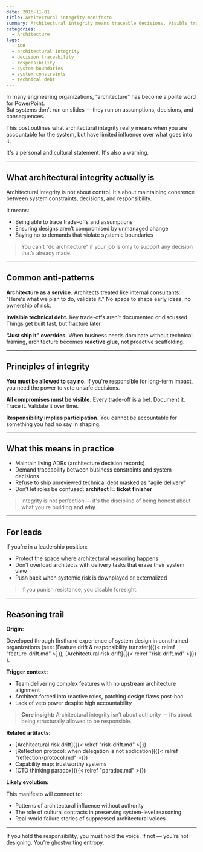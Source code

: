 ```yaml
---
date: 2016-11-01
title: Arhitectural integrity manifesto
summary: Architectural integrity means traceable decisions, visible trade-offs, and real responsibility—not just supporting pre-made choices or patching technical debt
categories:
  - Architecture
tags:
  - ADR
  - architectural integrity
  - decision traceability
  - responsibility
  - system boundaries
  - system constraints
  - technical debt
---
```


In many engineering organizations, “architecture" has become a polite word for PowerPoint.  
But systems don’t run on slides — they run on assumptions, decisions, and consequences.

This post outlines what architectural integrity really means when you are accountable for the system, but have limited influence over what goes into it.  

It's a personal and cultural statement. It's also a warning.

---

## What architectural integrity actually is

Architectural integrity is not about control. It's about maintaining coherence between system constraints, decisions, and responsibility.

It means:

- Being able to trace trade-offs and assumptions
- Ensuring designs aren’t compromised by unmanaged change
- Saying no to demands that violate systemic boundaries

> You can’t “do architecture" if your job is only to support any decision that’s already made.

---

## Common anti-patterns

**Architecture as a service.**
Architects treated like internal consultants: "Here's what we plan to do, validate it." 
No space to shape early ideas, no ownership of risk.

**Invisible technical debt.** 
Key trade-offs aren't documented or discussed. Things get built fast, but fracture later.

**“Just ship it" overrides.** 
When business needs dominate without technical framing, architecture becomes **reactive glue**, not proactive scaffolding.

---

## Principles of integrity

**You must be allowed to say no.**
If you're responsible for long-term impact, you need the power to veto unsafe decisions.

**All compromises must be visible.**
Every trade-off is a bet. Document it. Trace it. Validate it over time.

**Responsibility implies participation.**
You cannot be accountable for something you had no say in shaping.

---

## What this means in practice

- Maintain living ADRs (architecture decision records)
- Demand traceability between business constraints and system decisions
- Refuse to ship unreviewed technical debt masked as "agile delivery"
- Don’t let roles be confused: **architect != ticket finisher**


> Integrity is not perfection — it's the discipline of being honest about what you're building **and why**.

---

## For leads

If you’re in a leadership position:

- Protect the space where architectural reasoning happens
- Don’t overload architects with delivery tasks that erase their system view
- Push back when systemic risk is downplayed or externalized

> If you punish resistance, you disable foresight.

---

## Reasoning trail

**Origin:** 

Developed through firsthand experience of system design in constrained organizations 
(see: 
  [Feature drift & responsibility transfer]({{< relref "feature-drift.md" >}}), 
  [Architectural risk drift]({{< relref "risk-drift.md" >}})
).

**Trigger context:**

- Team delivering complex features with no upstream architecture alignment  
- Architect forced into reactive roles, patching design flaws post-hoc  
- Lack of veto power despite high accountability

> **Core insight:** Architectural integrity isn’t about authority — it’s about being structurally allowed to be responsible.

**Related artifacts:**  

- [Architectural risk drift]({{< relref "risk-drift.md" >}})
- [Reflection protocol: when delegation is not abdication]({{< relref "reflection-protocol.md" >}})
- Capability map: trustworthy systems
- [CTO thinking paradox]({{< relref "paradox.md" >}})

**Likely evolution:**  

This manifesto will connect to:

- Patterns of architectural influence without authority  
- The role of cultural contracts in preserving system-level reasoning  
- Real-world failure stories of suppressed architectural voices

---

If you hold the responsibility, you must hold the voice. If not — you’re not designing. You’re ghostwriting entropy.
